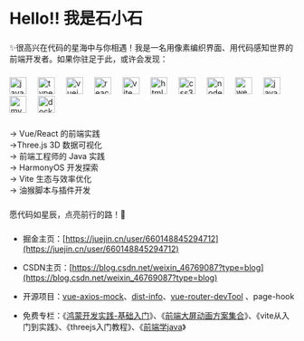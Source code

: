 <h1 align="left">Hello!! 我是石小石</h1>

###

<p align="left">✨很高兴在代码的星海中与你相遇！我是一名用像素编织界面、用代码感知世界的前端开发者。如果你驻足于此，或许会发现：</p>

###

<div align="left">
  <img src="https://cdn.jsdelivr.net/gh/devicons/devicon/icons/javascript/javascript-original.svg" height="30" alt="javascript logo"  />
  <img width="12" />
  <img src="https://cdn.jsdelivr.net/gh/devicons/devicon/icons/typescript/typescript-original.svg" height="30" alt="typescript logo"  />
  <img width="12" />
  <img src="https://cdn.simpleicons.org/vuedotjs/4FC08D" height="30" alt="vuejs logo"  />
  <img width="12" />
  <img src="https://cdn.jsdelivr.net/gh/devicons/devicon/icons/react/react-original.svg" height="30" alt="react logo"  />
  <img width="12" />
  <img src="https://skillicons.dev/icons?i=vite" height="30" alt="vite logo"  />
  <img width="12" />
  <img src="https://cdn.jsdelivr.net/gh/devicons/devicon/icons/html5/html5-original.svg" height="30" alt="html5 logo"  />
  <img width="12" />
  <img src="https://cdn.jsdelivr.net/gh/devicons/devicon/icons/css3/css3-original.svg" height="30" alt="css3 logo"  />
  <img width="12" />
  <img src="https://cdn.jsdelivr.net/gh/devicons/devicon/icons/nodejs/nodejs-original.svg" height="30" alt="nodejs logo"  />
  <img width="12" />
  <img src="https://cdn.jsdelivr.net/gh/devicons/devicon/icons/webpack/webpack-original.svg" height="30" alt="webpack logo"  />
  <img width="12" />
  <img src="https://skillicons.dev/icons?i=java" height="30" alt="java logo"  />
  <img width="12" />
  <img src="https://skillicons.dev/icons?i=mysql" height="30" alt="mysql logo"  />
  <img width="12" />
  <img src="https://cdn.simpleicons.org/docker/2496ED" height="30" alt="docker logo"  />
</div>

###

<p align="left">→ Vue/React 的前端实践<br>→Three.js 3D 数据可视化<br>→ 前端工程师的 Java 实践<br>→ HarmonyOS 开发探索<br>→ Vite 生态与效率优化<br>→ 油猴脚本与插件开发</p>

###

<p align="left">愿代码如星辰，点亮前行的路！🚀</p>

###
* 掘金主页：[https://juejin.cn/user/660148845294712](https://juejin.cn/user/660148845294712)

* CSDN主页：[https://blog.csdn.net/weixin_46769087?type=blog](https://blog.csdn.net/weixin_46769087?type=blog)

* 开源项目：[vue-axios-mock](https://www.npmjs.com/package/vue-axios-mock)、[dist-info](https://www.npmjs.com/package/dist-info)、[vue-router-devTool](https://greasyfork.org/zh-CN/scripts/471574-vue-router-tool) 、page-hook 

* 免费专栏：《[鸿蒙开发实践-基础入门](https://juejin.cn/column/7392535991972266035)》、《[前端大屏动画方案集合](https://juejin.cn/column/7346221825666285620)》、《vite从入门到实践》、《threejs入门教程》、《[前端学java](https://juejin.cn/column/7309158055018545178)》
